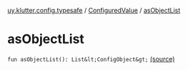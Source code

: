 [uy.klutter.config.typesafe](../index.md) / [ConfiguredValue](index.md) / [asObjectList](.)


# asObjectList
`fun asObjectList(): List&lt;ConfigObject&gt;` [(source)](https://github.com/kohesive/klutter/blob/master/config-typesafe-jdk6/src/main/kotlin/uy/klutter/config/typesafe/TypesafeConfig_Ext.kt#L133)


